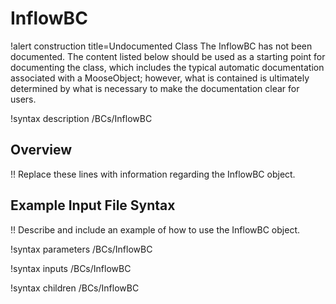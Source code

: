 # InflowBC

!alert construction title=Undocumented Class
The InflowBC has not been documented. The content listed below should be used as a starting point for
documenting the class, which includes the typical automatic documentation associated with a
MooseObject; however, what is contained is ultimately determined by what is necessary to make the
documentation clear for users.

!syntax description /BCs/InflowBC

## Overview

!! Replace these lines with information regarding the InflowBC object.

## Example Input File Syntax

!! Describe and include an example of how to use the InflowBC object.

!syntax parameters /BCs/InflowBC

!syntax inputs /BCs/InflowBC

!syntax children /BCs/InflowBC

